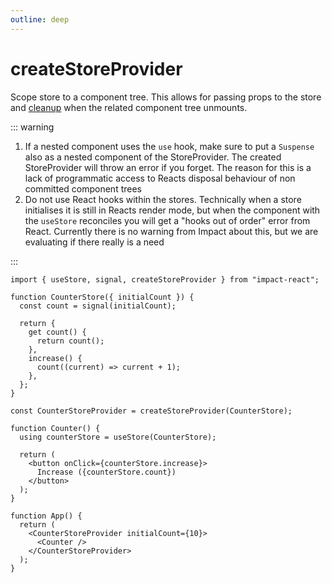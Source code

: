 ```yaml
---
outline: deep
---
```


# createStoreProvider

Scope store to a component tree. This allows for passing props to the store and [cleanup](./cleanup.md) when the related component tree unmounts.

::: warning

1. If a nested component uses the `use` hook, make sure to put a `Suspense` also as a nested component of the StoreProvider. The created StoreProvider will throw an error if you forget. The reason for this is a lack of programmatic access to Reacts disposal behaviour of non committed component trees
2. Do not use React hooks within the stores. Technically when a store initialises it is still in Reacts render mode, but when the component with the `useStore` reconciles you will get a "hooks out of order" error from React. Currently there is no warning from Impact about this, but we are evaluating if there really is a need

:::

```tsx
import { useStore, signal, createStoreProvider } from "impact-react";

function CounterStore({ initialCount }) {
  const count = signal(initialCount);

  return {
    get count() {
      return count();
    },
    increase() {
      count((current) => current + 1);
    },
  };
}

const CounterStoreProvider = createStoreProvider(CounterStore);

function Counter() {
  using counterStore = useStore(CounterStore);

  return (
    <button onClick={counterStore.increase}>
      Increase ({counterStore.count})
    </button>
  );
}

function App() {
  return (
    <CounterStoreProvider initialCount={10}>
      <Counter />
    </CounterStoreProvider>
  );
}
```
